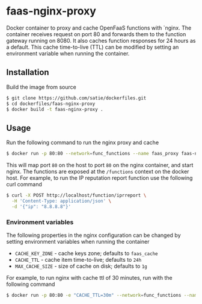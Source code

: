 # faas-nginx-proxy
Docker container to proxy and cache OpenFaaS functions with `nginx. The container receives request on port 80 and forwards them to the function gateway running on 8080. It also caches function responses for 24 hours as a default. This cache time-to-live (TTL) can be modified by setting an environment variable when running the container.

## Installation
Build the image from source 
```bash
$ git clone https://github.com/satie/dockerfiles.git
$ cd dockerfiles/faas-nginx-proxy
$ docker build -t faas-nginx-proxy .
```

## Usage
Run the following command to run the nginx proxy and cache
```bash
$ docker run -p 80:80 --network=func_functions --name faas_proxy faas-nginx-proxy
```
This will map port `80` on the host to port `80` on the nginx container, and start nginx. The functions are exposed at the `/functions` context on the docker host. For example, to run the IP reputation report function use the following curl command
```bash
$ curl -X POST http://localhost/function/iprreport \
  -H 'Content-Type: application/json' \
  -d '{"ip": "8.8.8.8"}'
```

### Environment variables
The following properties in the nginx configuration can be changed by setting environment variables when running the container
* `CACHE_KEY_ZONE` - cache keys zone; defaults to `faas_cache`
* `CACHE_TTL` - cache item time-to-live; defaults to `24h`
* `MAX_CACHE_SIZE` - size of cache on disk; defaults to `1g`

For example, to run nginx with cache ttl of 30 minutes, run with the following command
```bash
$ docker run -p 80:80 -e "CACHE_TTL=30m" --network=func_functions --name faas_proxy faas-nginx-proxy
```